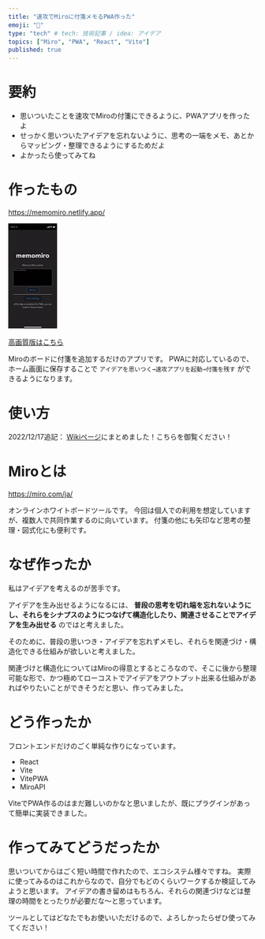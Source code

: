 ```yaml
---
title: "速攻でMiroに付箋メモるPWA作った"
emoji: "📑"
type: "tech" # tech: 技術記事 / idea: アイデア
topics: ["Miro", "PWA", "React", "Vite"]
published: true
---
```



# 要約

- 思いついたことを速攻でMiroの付箋にできるように、PWAアプリを作ったよ
- せっかく思いついたアイデアを忘れないように、思考の一端をメモ、あとからマッピング・整理できるようにするためだよ
- よかったら使ってみてね

# 作ったもの

https://memomiro.netlify.app/

![動画](/images/RPReplay_Final1662182247_AdobeExpress.gif)

[高画質版はこちら](https://youtube.com/shorts/ujz8eBN1uw8?feature=share)

Miroのボードに付箋を追加するだけのアプリです。
PWAに対応しているので、ホーム画面に保存することで
`アイデアを思いつく→速攻アプリを起動→付箋を残す`
ができるようになります。


# 使い方

2022/12/17追記：
[Wikiページ](https://scarlet-cork-9c1.notion.site/Memomiro-Wiki-a27ce4bf4c93477f9c123e844d20db8a)にまとめました！こちらを御覧ください！


# Miroとは

https://miro.com/ja/

オンラインホワイトボードツールです。
今回は個人での利用を想定していますが、複数人で共同作業するのに向いています。
付箋の他にも矢印など思考の整理・図式化にも便利です。

# なぜ作ったか

私はアイデアを考えるのが苦手です。

アイデアを生み出せるようになるには、 **普段の思考を切れ端を忘れないようにし、それらをシナプスのようにつなげて構造化したり、関連させることでアイデアを生み出せる** のではと考えました。

そのために、普段の思いつき・アイデアを忘れずメモし、それらを関連づけ・構造化できる仕組みが欲しいと考えました。

関連づけと構造化についてはMiroの得意とするところなので、そこに後から整理可能な形で、かつ極めてローコストでアイデアをアウトプット出来る仕組みがあればやりたいことができそうだと思い、作ってみました。

# どう作ったか

フロントエンドだけのごく単純な作りになっています。

- React
- Vite
- VitePWA
- MiroAPI

ViteでPWA作るのはまだ難しいのかなと思いましたが、既にプラグインがあって簡単に実装できました。

# 作ってみてどうだったか

思いついてからはごく短い時間で作れたので、エコシステム様々ですね。
実際に使ってみるのはこれからなので、自分でもどのくらいワークするか検証してみようと思います。
アイデアの書き留めはもちろん、それらの関連づけなどは整理の時間をとったりが必要だな〜と思っています。

ツールとしてはどなたでもお使いいただけるので、よろしかったらぜひ使ってみてください！